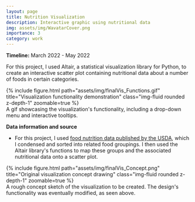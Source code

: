 ```yaml
---
layout: page
title: Nutrition Visualization
description: Interactive graphic using nutritional data
img: assets/img/WavatarCover.png
importance: 3
category: work
---
```


<b>Timeline:</b> March 2022 - May 2022

For this project, I used Altair, a statistical visualization library for Python, to create an interactive scatter plot containing nutritional data about a number of foods in certain categories.

<div class="row">
    <div class="col-sm mt-3 mt-md-0">
        {% include figure.html path="assets/img/finalVis_Functions.gif" title="Visualization functionality demonstration" class="img-fluid rounded z-depth-1" zoomable=true %}
    </div>
</div>
<div class="caption">
    A gif showcasing the visualization's functionality, including a drop-down menu and interactive tooltips.
</div>

<p><b>Data information and source</b></p>
<ul>
    <li>For this project, I used <a href="https://www.ars.usda.gov/northeast-area/beltsville-md-bhnrc/beltsville-human-nutrition-research-center/methods-and-application-of-food-composition-laboratory/mafcl-site-pages/sr11-sr28/">food nutrition data published by the USDA</a>, which I condensed and sorted into related food groupings. I then used the Altair library's functions to map these groups and the associated nutritional data onto a scatter plot.</li>
</ul>

<div class="row">
    <div class="col-sm mt-3 mt-md-0">
        {% include figure.html path="assets/img/finalVis_Concept.png" title="Original visualization concept drawing" class="img-fluid rounded z-depth-1" zoomable=true %}
    </div>
</div>
<div class="caption">
    A rough concept sketch of the visualization to be created. The design's functionality was eventually modified, as seen above.
</div>